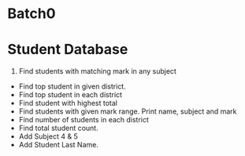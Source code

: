 Batch0
======

Student Database
==================

1. Find students with matching mark in any subject
- Find top student in given district.
- Find top student in each district
- Find student with highest total
- Find students with given mark range. Print name, subject and mark
- Find number of students in each district
- Find total student count.
- Add Subject 4 & 5
- Add Student Last Name.
